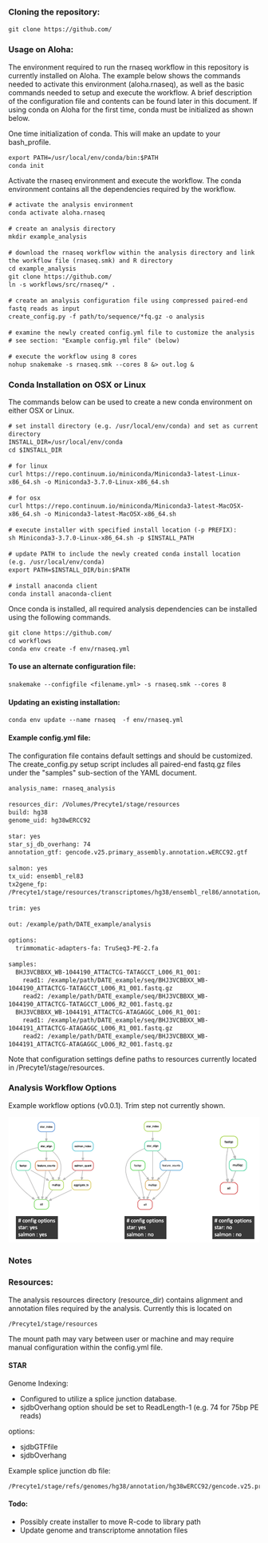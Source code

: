 

### Cloning the repository:
```
git clone https://github.com/
```

### Usage on Aloha:

The environment required to run the rnaseq workflow in this repository is currently installed on Aloha. The example below 
shows the commands needed to activate this environment (aloha.rnaseq), as well as the basic commands needed to setup and 
execute the workflow. A brief description of the configuration file and contents can be found later in this document. 
If using conda on Aloha for the first time, conda must be initialized as shown below.

One time initialization of conda. This will make an update to your bash_profile.
```
export PATH=/usr/local/env/conda/bin:$PATH
conda init
```

Activate the rnaseq environment and execute the workflow. The conda environment contains all the dependencies required by the workflow. 
```
# activate the analysis environment
conda activate aloha.rnaseq

# create an analysis directory
mkdir example_analysis

# download the rnaseq workflow within the analysis directory and link the workflow file (rnaseq.smk) and R directory 
cd example_analysis
git clone https://github.com/
ln -s workflows/src/rnaseq/* .

# create an analysis configuration file using compressed paired-end fastq reads as input
create_config.py -f path/to/sequence/*fq.gz -o analysis

# examine the newly created config.yml file to customize the analysis
# see section: "Example config.yml file" (below) 

# execute the workflow using 8 cores
nohup snakemake -s rnaseq.smk --cores 8 &> out.log &
```

### Conda Installation on OSX or Linux

The commands below can be used to create a new conda environment on either OSX or Linux.
```
# set install directory (e.g. /usr/local/env/conda) and set as current directory
INSTALL_DIR=/usr/local/env/conda
cd $INSTALL_DIR

# for linux
curl https://repo.continuum.io/miniconda/Miniconda3-latest-Linux-x86_64.sh -o Miniconda3-3.7.0-Linux-x86_64.sh

# for osx
curl https://repo.continuum.io/miniconda/Miniconda3-latest-MacOSX-x86_64.sh -o Miniconda3-latest-MacOSX-x86_64.sh

# execute installer with specified install location (-p PREFIX):
sh Miniconda3-3.7.0-Linux-x86_64.sh -p $INSTALL_PATH
 
# update PATH to include the newly created conda install location (e.g. /usr/local/env/conda) 
export PATH=$INSTALL_DIR/bin:$PATH

# install anaconda client
conda install anaconda-client
```

Once conda is installed, all required analysis dependencies can be installed using the following commands.
```
git clone https://github.com/
cd workflows 
conda env create -f env/rnaseq.yml
```

#### To use an alternate configuration file:
```
snakemake --configfile <filename.yml> -s rnaseq.smk --cores 8
```

#### Updating an existing installation:
```
conda env update --name rnaseq  -f env/rnaseq.yml
```

#### Example config.yml file:

The configuration file contains default settings and should be customized. The create_config.py setup script includes all paired-end fastq.gz files
under the "samples" sub-section of the YAML document. 
```
analysis_name: rnaseq_analysis

resources_dir: /Volumes/Precyte1/stage/resources
build: hg38
genome_uid: hg38wERCC92

star: yes
star_sj_db_overhang: 74
annotation_gtf: gencode.v25.primary_assembly.annotation.wERCC92.gtf

salmon: yes
tx_uid: ensembl_rel83
tx2gene_fp: /Precyte1/stage/resources/transcriptomes/hg38/ensembl_rel86/annotation/tx2gene/tx2gene.EnsDb.Hsapiens.v86.csv

trim: yes

out: /example/path/DATE_example/analysis

options:
  trimmomatic-adapters-fa: TruSeq3-PE-2.fa

samples:
  BHJ3VCBBXX_WB-1044190_ATTACTCG-TATAGCCT_L006_R1_001:
    read1: /example/path/DATE_example/seq/BHJ3VCBBXX_WB-1044190_ATTACTCG-TATAGCCT_L006_R1_001.fastq.gz
    read2: /example/path/DATE_example/seq/BHJ3VCBBXX_WB-1044190_ATTACTCG-TATAGCCT_L006_R2_001.fastq.gz
  BHJ3VCBBXX_WB-1044191_ATTACTCG-ATAGAGGC_L006_R1_001:
    read1: /example/path/DATE_example/seq/BHJ3VCBBXX_WB-1044191_ATTACTCG-ATAGAGGC_L006_R1_001.fastq.gz
    read2: /example/path/DATE_example/seq/BHJ3VCBBXX_WB-1044191_ATTACTCG-ATAGAGGC_L006_R2_001.fastq.gz
```

Note that configuration settings define paths to resources currently located in /Precyte1/stage/resources.

### Analysis Workflow Options
Example workflow options (v0.0.1). Trim step not currently shown.

![workflow-full](doc/rnaseq/img/dag_options_3.png)

### Notes

### Resources:

The analysis resources directory (resource_dir) contains alignment and annotation files required by the analysis. 
Currently this is located on
```
/Precyte1/stage/resources
``` 
The mount path may vary between user or machine and may require manual configuration within the config.yml file.

#### STAR

Genome Indexing:
- Configured to utilize a splice junction database.
- sjdbOverhang option should be set to ReadLength-1 (e.g. 74 for 75bp PE reads)

options:
- sjdbGTFfile
- sjdbOverhang

Example splice junction db file:
```
/Precyte1/stage/refs/genomes/hg38/annotation/hg38wERCC92/gencode.v25.primary_assembly.annotation.wERCC92.gtf
```



#### Todo:
- Possibly create installer to move R-code to library path
- Update genome and transcriptome annotation files
